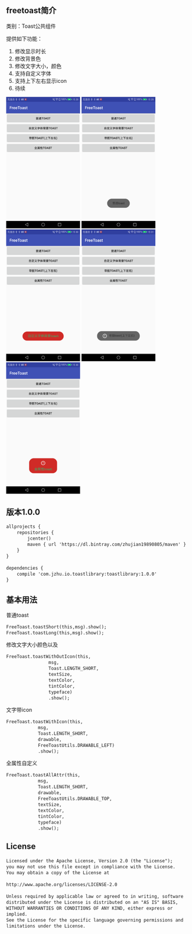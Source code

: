 ## freetoast简介
类别：Toast公共组件  

提供如下功能：  
1.  修改显示时长   
2.  修改背景色    
3.  修改文字大小，颜色    
4.  支持自定义字体    
5.  支持上下左右显示icon    
6.  待续

<img src="https://github.com/zhujian1989/freetoast/blob/master/screenshot/1.png" width="200"> <img src="https://github.com/zhujian1989/freetoast/blob/master/screenshot/2.png" width="200"> <img src="https://github.com/zhujian1989/freetoast/blob/master/screenshot/3.png" width="200">
<img src="https://github.com/zhujian1989/freetoast/blob/master/screenshot/4.png" width="200"><img src="https://github.com/zhujian1989/freetoast/blob/master/screenshot/5.png" width="200">

## 版本1.0.0   
```
allprojects {
    repositories {
        jcenter()
        maven { url 'https://dl.bintray.com/zhujian19890805/maven' }
    }
}    
  
dependencies {
    compile 'com.jzhu.io.toastlibrary:toastlibrary:1.0.0'
}
```    

## 基本用法
普通toast  

```
FreeToast.toastShort(this,msg).show();  
FreeToast.toastLong(this,msg).show();

```  
修改文字大小颜色以及   

```
FreeToast.toastWithOutIcon(this,
				msg,
				Toast.LENGTH_SHORT,
				textSize,
				textColor,
				tintColor,
				typeface)
				.show();
```  

文字带icon    

```
FreeToast.toastWithIcon(this, 
  			msg, 
  			Toast.LENGTH_SHORT, 
  			drawable, 
  			FreeToastUtils.DRAWABLE_LEFT)
  			.show();

``` 
全属性自定义     


```
FreeToast.toastAllAttr(this,
			msg, 
			Toast.LENGTH_SHORT, 
			drawable, 
			FreeToastUtils.DRAWABLE_TOP,
			textSize,
			textColor,
			tintColor,
			typeface)
			.show();
```  

## License

    Licensed under the Apache License, Version 2.0 (the "License");
    you may not use this file except in compliance with the License.
    You may obtain a copy of the License at

    http://www.apache.org/licenses/LICENSE-2.0

    Unless required by applicable law or agreed to in writing, software
    distributed under the License is distributed on an "AS IS" BASIS,
    WITHOUT WARRANTIES OR CONDITIONS OF ANY KIND, either express or implied.
    See the License for the specific language governing permissions and
    limitations under the License.





